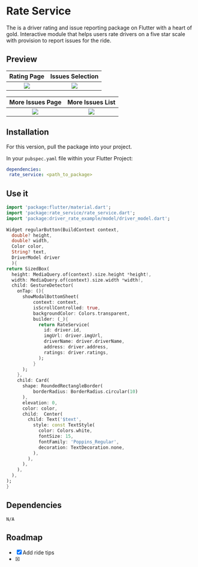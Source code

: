 
# Rate Service

The is a driver rating and issue reporting package on Flutter with a heart of gold. Interactive module that helps users rate drivers on a five star scale with provision to report issues for the ride.

## Preview

| Rating Page | Issues Selection |
| :--------------: | :---------------------: |
| ![](https://user-images.githubusercontent.com/75682687/154318492-68cc2871-69f6-4bba-8c90-442d85217ff8.jpg) | ![](https://user-images.githubusercontent.com/75682687/154318627-2b5d4cf5-aa58-4ad2-91b6-3632dbe34415.jpg)    |


| More Issues Page | More Issues List |
| :--------------: | :---------------------: |
| ![](https://user-images.githubusercontent.com/75682687/154319087-cbb5f228-b18f-4b7f-a261-790bf832c1e9.jpg) | ![](https://user-images.githubusercontent.com/75682687/154319224-4357ea90-32ad-42fb-abb2-5b57f504fac7.jpg)  |



## Installation

For this version, pull the package into your project.

In your `pubspec.yaml` file within your Flutter Project:

```yaml
dependencies:
 rate_service: <path_to_package>
```

## Use it

```dart
import 'package:flutter/material.dart';
import 'package:rate_service/rate_service.dart';
import 'package:driver_rate_example/model/driver_model.dart';
 
Widget regularButton(BuildContext context,
  double? height,
  double? width,
  Color color,
  String? text,
  DriverModel driver
  ){
return SizedBox(
  height: MediaQuery.of(context).size.height *height!,
  width: MediaQuery.of(context).size.width *width!,
  child: GestureDetector(
    onTap: (){
      showModalBottomSheet(
          context: context,
          isScrollControlled: true,
          backgroundColor: Colors.transparent,
          builder: (_){
            return RateService(
              id: driver.id,
              imgUrl: driver.imgUrl,
              driverName: driver.driverName,
              address: driver.address,
              ratings: driver.ratings,
            );
          }
      );
    },
    child: Card(
      shape: RoundedRectangleBorder(
          borderRadius: BorderRadius.circular(10)
      ),
      elevation: 0,
      color: color,
      child:  Center(
        child: Text('$text',
          style: const TextStyle(
            color: Colors.white,
            fontSize: 15,
            fontFamily: 'Poppins_Regular',
            decoration: TextDecoration.none,
          ),
        ),
      ),
    ),
  ),
);
}
```

## Dependencies
```
N/A
```

## Roadmap

- [x] Add ride tips
- [x]
 
 
 

